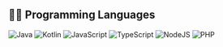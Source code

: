 ## 👨‍💻 Programming Languages
<p>
    <img alt="Java" src="https://img.shields.io/badge/Java-%23007396.svg?logo=Java&logoColor=white">
    <img alt="Kotlin" src="https://img.shields.io/badge/Kotlin-7F52FF.svg?logo=Kotlin&logoColor=white">
    <img alt="JavaScript" src="https://img.shields.io/badge/JavaScript%20-%23F7DF1E.svg?logo=javascript&logoColor=black">
    <img alt="TypeScript" src="https://img.shields.io/badge/TypeScript-3178C6.svg?logo=typescript&logoColor=white">
    <img alt="NodeJS" src="https://img.shields.io/badge/Node.js%20-%2343853D.svg?logo=node.js&logoColor=white">
    <img alt="PHP" src="https://img.shields.io/badge/PHP-%23777BB4.svg?logo=php&logoColor=white">
</p>